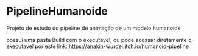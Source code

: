 # PipelineHumanoide
 
Projeto de estudo do pipeline de animação de um modelo humanoide

possui uma pasta Build com o executavel, ou pode acessar diretamente o executavel por este link:
https://anakin-wurdel.itch.io/humanoid-pipeline
